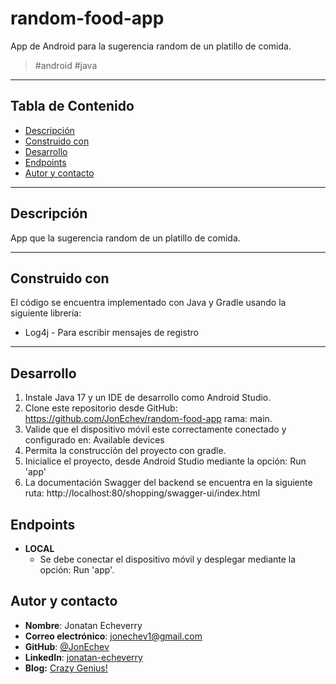 # random-food-app

App de Android para la sugerencia random de un platillo de comida.

> <p>#android #java </p>

---

## Tabla de Contenido

- [Descripción](#descripción)
- [Construido con](#construido-con)
- [Desarrollo](#desarrollo)
- [Endpoints](#endpoints)
- [Autor y contacto](#autor-y-contacto)

---

## Descripción

App que la sugerencia random de un platillo de comida.

---

## Construido con

El código se encuentra implementado con Java y Gradle usando la siguiente librería:

- Log4j - Para escribir mensajes de registro

---

## Desarrollo
1. Instale Java 17 y un IDE de desarrollo como Android Studio.
2. Clone este repositorio desde GitHub: https://github.com/JonEchev/random-food-app rama: main.
3. Valide que el dispositivo móvil este correctamente conectado y configurado en: Available devices
4. Permita la construcción del proyecto con gradle.
5. Inicialice el proyecto, desde Android Studio mediante la opción: Run 'app'
6. La documentación Swagger del backend se encuentra en la siguiente ruta: http://localhost:80/shopping/swagger-ui/index.html


## Endpoints

- **LOCAL**
    - Se debe conectar el dispositivo móvil y desplegar mediante la opción: Run 'app'.

## Autor y contacto

- **Nombre**: Jonatan Echeverry
- **Correo electrónico**: jonechev1@gmail.com
- **GitHub**: [@JonEchev](https://github.com/JonEchev)
- **LinkedIn**: [jonatan-echeverry](https://www.linkedin.com/in/jonatan-echeverry-7130251a0/)
- **Blog:** [Crazy Genius!](https://crazycuestionct.blogspot.com/search/label/Programaci%C3%B3n)